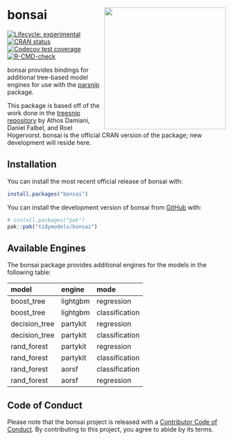 
<!-- README.md is generated from README.Rmd. Please edit that file -->

# bonsai <img src="man/figures/logo.png" align="right" width=280 />

<!-- badges: start -->

[![Lifecycle:
experimental](https://img.shields.io/badge/lifecycle-experimental-orange.svg)](https://lifecycle.r-lib.org/articles/stages.html#experimental)
[![CRAN
status](https://www.r-pkg.org/badges/version/bonsai)](https://CRAN.R-project.org/package=bonsai)
[![Codecov test
coverage](https://codecov.io/gh/tidymodels/bonsai/branch/main/graph/badge.svg)](https://app.codecov.io/gh/tidymodels/bonsai?branch=main)
[![R-CMD-check](https://github.com/tidymodels/bonsai/workflows/R-CMD-check/badge.svg)](https://github.com/tidymodels/bonsai/actions)
<!-- badges: end -->

bonsai provides bindings for additional tree-based model engines for use
with the [parsnip](https://parsnip.tidymodels.org/) package.

This package is based off of the work done in the [treesnip
repository](https://github.com/curso-r/treesnip) by Athos Damiani,
Daniel Falbel, and Roel Hogervorst. bonsai is the official CRAN version
of the package; new development will reside here.

## Installation

You can install the most recent official release of bonsai with:

``` r
install.packages("bonsai")
```

You can install the development version of bonsai from
[GitHub](https://github.com/) with:

``` r
# install.packages("pak")
pak::pak("tidymodels/bonsai")
```

## Available Engines

The bonsai package provides additional engines for the models in the
following table:

| model         | engine   | mode           |
|:--------------|:---------|:---------------|
| boost_tree    | lightgbm | regression     |
| boost_tree    | lightgbm | classification |
| decision_tree | partykit | regression     |
| decision_tree | partykit | classification |
| rand_forest   | partykit | regression     |
| rand_forest   | partykit | classification |
| rand_forest   | aorsf    | classification |
| rand_forest   | aorsf    | regression     |


## Code of Conduct

Please note that the bonsai project is released with a [Contributor Code
of
Conduct](https://contributor-covenant.org/version/2/0/CODE_OF_CONDUCT.html).
By contributing to this project, you agree to abide by its terms.
